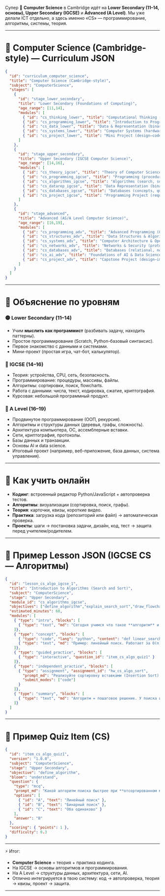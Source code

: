 Супер 🙌
**Computer Science** в Cambridge идёт на **Lower Secondary (11–14, основы), Upper Secondary (IGCSE)** и **Advanced (A Level)**.
Мы уже делали ICT отдельно, а здесь именно «CS» — программирование, алгоритмы, системы, теория.

---

# 📑 Computer Science (Cambridge-style) — Curriculum JSON

```json
{
  "id": "curriculum_computer_science",
  "title": "Computer Science (Cambridge-style)",
  "subject": "ComputerScience",
  "stages": [
    {
      "id": "stage_lower_secondary",
      "title": "Lower Secondary (Foundations of Computing)",
      "age_range": [11,14],
      "modules": [
        { "id": "cs_thinking_lower", "title": "Computational Thinking (patterns, logic, decomposition)", "recommended_hours": 30 },
        { "id": "cs_programming_lower", "title": "Introduction to Programming (variables, loops, conditionals)", "recommended_hours": 40 },
        { "id": "cs_data_lower", "title": "Data & Representation (binary, text, images)", "recommended_hours": 25 },
        { "id": "cs_systems_lower", "title": "Computer Systems (hardware, OS basics, networking intro)", "recommended_hours": 30 },
        { "id": "cs_project_lower", "title": "Mini Project (design–code–test)", "recommended_hours": 25 }
      ]
    },
    {
      "id": "stage_upper_secondary",
      "title": "Upper Secondary (IGCSE Computer Science)",
      "age_range": [14,16],
      "modules": [
        { "id": "cs_theory_igcse", "title": "Theory of Computer Science (CPU, memory, networking, security)", "recommended_hours": 45 },
        { "id": "cs_programming_igcse", "title": "Programming (procedural, subroutines, arrays, files)", "recommended_hours": 60 },
        { "id": "cs_algorithms_igcse", "title": "Algorithms (search, sort, pseudocode, flowcharts)", "recommended_hours": 40 },
        { "id": "cs_datarep_igcse", "title": "Data Representation (binary, hex, compression, encryption)", "recommended_hours": 35 },
        { "id": "cs_databases_igcse", "title": "Databases (concepts, queries, simple SQL)", "recommended_hours": 25 },
        { "id": "cs_project_igcse", "title": "Programming Project (requirements → design → code → test)", "recommended_hours": 35 }
      ]
    },
    {
      "id": "stage_advanced",
      "title": "Advanced (AS/A Level Computer Science)",
      "age_range": [16,19],
      "modules": [
        { "id": "cs_programming_adv", "title": "Advanced Programming (OO, recursion, modularity)", "recommended_hours": 55 },
        { "id": "cs_structures_adv", "title": "Data Structures & Algorithms (linked lists, trees, graphs, complexity)", "recommended_hours": 55 },
        { "id": "cs_systems_adv", "title": "Computer Architecture & Operating Systems", "recommended_hours": 50 },
        { "id": "cs_networks_adv", "title": "Networks & Security (protocols, cryptography basics)", "recommended_hours": 45 },
        { "id": "cs_databases_adv", "title": "Databases (relational, normalization, advanced SQL)", "recommended_hours": 40 },
        { "id": "cs_ai_adv", "title": "Foundations of AI & Data Science (search, logic, ML intro)", "recommended_hours": 35 },
        { "id": "cs_project_adv", "title": "Capstone Project (design–implement–evaluate)", "recommended_hours": 50 }
      ]
    }
  ]
}
```

---

# 📘 Объяснение по уровням

### 🟡 Lower Secondary (11–14)

* Учим **мыслить как программист** (разбивать задачу, находить паттерны).
* Простое программирование (Scratch, Python-базовый синтаксис).
* Первое знакомство с данными и системами.
* Мини-проект (простая игра, чат-бот, калькулятор).

### 🔵 IGCSE (14–16)

* Теория: устройства, CPU, сеть, безопасность.
* Программирование: процедуры, массивы, файлы.
* Алгоритмы: сортировки, поиск, flowcharts.
* Работа с данными: числа, текст, кодировка, сжатие, криптография.
* Курсовая: небольшой программный продукт.

### 🔴 A Level (16–19)

* Продвинутое программирование (ООП, рекурсия).
* Алгоритмы и структуры данных (деревья, графы, сложность).
* Архитектура компьютера, ОС, ассемблерные вставки.
* Сети, криптография, протоколы.
* Базы данных и транзакции.
* Основы AI и data science.
* Итоговый проект (например, веб-приложение, база данных, система управления).

---

# 🧩 Как учить онлайн

* **Кодинг**: встроенный редактор Python/JavaScript + автопроверка тестов.
* **Алгоритмы**: визуализации (сортировка, поиск, графы).
* **Теория**: карточки, квизы, короткие видео.
* **Практика**: загрузка кода (репозиторий или файл) → автоматическая проверка.
* **Проекты**: шаги → постановка задачи, дизайн, код, тест → защита перед учителем/родителем.

---

# 🧪 Пример Lesson JSON (IGCSE CS — Алгоритмы)

```json
{
  "id": "lesson_cs_algo_igcse_1",
  "title": "Introduction to Algorithms (Search and Sort)",
  "subject": "ComputerScience",
  "stage": "Upper Secondary",
  "module_id": "cs_algorithms_igcse",
  "objectives": ["define_algorithm","explain_search_sort","draw_flowchart"],
  "estimated_minutes": 60,
  "modules": [
    { "type": "intro", "blocks": [
      { "type": "text", "md": "Сегодня учимся что такое **алгоритм** и как работают поиск и сортировка." }
    ]},
    { "type": "concept", "blocks": [
      { "type": "code", "lang": "python", "content": "def linear_search(arr, target):\n    for i in range(len(arr)):\n        if arr[i] == target:\n            return i\n    return -1" },
      { "type": "text", "md": "Пример: линейный поиск. Работает за O(n)." }
    ]},
    { "type": "guided_practice", "blocks": [
      { "type": "interactive", "question_id": "item_cs_algo_quiz1" }
    ]},
    { "type": "independent_practice", "blocks": [
      { "type": "assignment", "assignment_id": "hw_cs_algo_sort",
        "prompt_md": "Реализуйте сортировку вставками (Insertion Sort) на Python или JS. Загрузите код.",
        "submit_modes": ["code"]
      }
    ]},
    { "type": "summary", "blocks": [
      { "type": "text", "md": "Алгоритм = пошаговое решение. У поиска и сортировок важна **сложность**." }
    ]}
  ]
}
```

---

# 🧪 Пример Quiz Item (CS)

```json
{
  "id": "item_cs_algo_quiz1",
  "version": "1.0.0",
  "subject": "ComputerScience",
  "stage": "Upper Secondary",
  "objective": "define_algorithm",
  "bloom": "understand",
  "question": {
    "type": "mcq",
    "prompt_md": "Какой алгоритм поиска быстрее при **отсортированном массиве**?",
    "options": [
      { "id": "A", "text": "Линейный поиск" },
      { "id": "B", "text": "Бинарный поиск" },
      { "id": "C", "text": "Оба одинаково" }
    ],
    "answer": "B"
  },
  "scoring": { "points": 1 },
  "difficulty": 0.3
}
```

---

⚡️ Итог:

* **Computer Science** = теория + практика кодинга.
* На IGCSE → основы алгоритмов и программирования.
* На A Level → структуры данных, архитектура, сети, AI.
* Отлично интегрируется в твою систему: код → автопроверка, теория → квизы, проект → защита.

---
